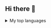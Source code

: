 ## Hi there 👋

<details>
<summary>My top languages</summary>
  
| Rank | THING-TO-RANK |
|-----:|---------------|
|     1| Python              |
|     2| html css              |
|     3| java              |


---
> removes the bugs from codes as well as from life who arent like bug-free
— bugboy

<!--
**iambugboy/iambugboy** is a ✨ _special_ ✨ repository because its `README.md` (this file) appears on your GitHub profile.

Here are some ideas to get you started:

- 🔭 I’m currently working on ...
- 🌱 I’m currently learning ...
- 👯 I’m looking to collaborate on ...
- 🤔 I’m looking for help with ...
- 💬 Ask me about ...
- 📫 How to reach me: ...
- 😄 Pronouns: ...
- ⚡ Fun fact: ...
-->
